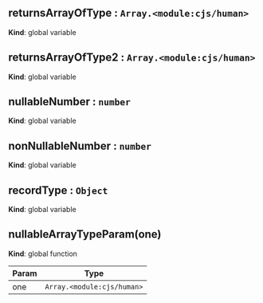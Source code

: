 <a name="returnsArrayOfType"></a>

## returnsArrayOfType : <code>Array.&lt;module:cjs/human&gt;</code>
**Kind**: global variable  
<a name="returnsArrayOfType2"></a>

## returnsArrayOfType2 : <code>Array.&lt;module:cjs/human&gt;</code>
**Kind**: global variable  
<a name="nullableNumber"></a>

## nullableNumber : <code>number</code>
**Kind**: global variable  
<a name="nonNullableNumber"></a>

## nonNullableNumber : <code>number</code>
**Kind**: global variable  
<a name="recordType"></a>

## recordType : <code>Object</code>
**Kind**: global variable  
<a name="nullableArrayTypeParam"></a>

## nullableArrayTypeParam(one)
**Kind**: global function  

| Param | Type |
| --- | --- |
| one | <code>Array.&lt;module:cjs/human&gt;</code> | 

